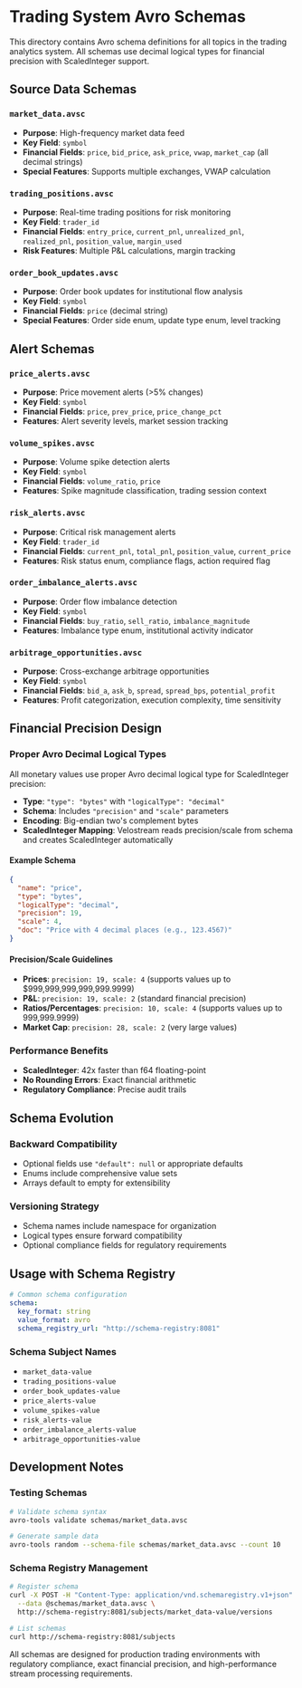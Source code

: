 # Trading System Avro Schemas

This directory contains Avro schema definitions for all topics in the trading analytics system. All schemas use decimal logical types for financial precision with ScaledInteger support.

## Source Data Schemas

### `market_data.avsc`
- **Purpose**: High-frequency market data feed
- **Key Field**: `symbol`
- **Financial Fields**: `price`, `bid_price`, `ask_price`, `vwap`, `market_cap` (all decimal strings)
- **Special Features**: Supports multiple exchanges, VWAP calculation

### `trading_positions.avsc`
- **Purpose**: Real-time trading positions for risk monitoring
- **Key Field**: `trader_id`
- **Financial Fields**: `entry_price`, `current_pnl`, `unrealized_pnl`, `realized_pnl`, `position_value`, `margin_used`
- **Risk Features**: Multiple P&L calculations, margin tracking

### `order_book_updates.avsc`
- **Purpose**: Order book updates for institutional flow analysis
- **Key Field**: `symbol`
- **Financial Fields**: `price` (decimal string)
- **Special Features**: Order side enum, update type enum, level tracking

## Alert Schemas

### `price_alerts.avsc`
- **Purpose**: Price movement alerts (>5% changes)
- **Key Field**: `symbol`
- **Financial Fields**: `price`, `prev_price`, `price_change_pct`
- **Features**: Alert severity levels, market session tracking

### `volume_spikes.avsc`
- **Purpose**: Volume spike detection alerts
- **Key Field**: `symbol`
- **Financial Fields**: `volume_ratio`, `price`
- **Features**: Spike magnitude classification, trading session context

### `risk_alerts.avsc`
- **Purpose**: Critical risk management alerts
- **Key Field**: `trader_id`
- **Financial Fields**: `current_pnl`, `total_pnl`, `position_value`, `current_price`
- **Features**: Risk status enum, compliance flags, action required flag

### `order_imbalance_alerts.avsc`
- **Purpose**: Order flow imbalance detection
- **Key Field**: `symbol`
- **Financial Fields**: `buy_ratio`, `sell_ratio`, `imbalance_magnitude`
- **Features**: Imbalance type enum, institutional activity indicator

### `arbitrage_opportunities.avsc`
- **Purpose**: Cross-exchange arbitrage opportunities
- **Key Field**: `symbol`
- **Financial Fields**: `bid_a`, `ask_b`, `spread`, `spread_bps`, `potential_profit`
- **Features**: Profit categorization, execution complexity, time sensitivity

## Financial Precision Design

### Proper Avro Decimal Logical Types
All monetary values use proper Avro decimal logical type for ScaledInteger precision:
- **Type**: `"type": "bytes"` with `"logicalType": "decimal"`
- **Schema**: Includes `"precision"` and `"scale"` parameters
- **Encoding**: Big-endian two's complement bytes
- **ScaledInteger Mapping**: Velostream reads precision/scale from schema and creates ScaledInteger automatically

#### Example Schema
```json
{
  "name": "price",
  "type": "bytes",
  "logicalType": "decimal",
  "precision": 19,
  "scale": 4,
  "doc": "Price with 4 decimal places (e.g., 123.4567)"
}
```

#### Precision/Scale Guidelines
- **Prices**: `precision: 19, scale: 4` (supports values up to $999,999,999,999,999.9999)
- **P&L**: `precision: 19, scale: 2` (standard financial precision)
- **Ratios/Percentages**: `precision: 10, scale: 4` (supports values up to 999,999.9999)
- **Market Cap**: `precision: 28, scale: 2` (very large values)

### Performance Benefits
- **ScaledInteger**: 42x faster than f64 floating-point
- **No Rounding Errors**: Exact financial arithmetic
- **Regulatory Compliance**: Precise audit trails

## Schema Evolution

### Backward Compatibility
- Optional fields use `"default": null` or appropriate defaults
- Enums include comprehensive value sets
- Arrays default to empty for extensibility

### Versioning Strategy
- Schema names include namespace for organization
- Logical types ensure forward compatibility
- Optional compliance fields for regulatory requirements

## Usage with Schema Registry

```yaml
# Common schema configuration
schema:
  key_format: string
  value_format: avro
  schema_registry_url: "http://schema-registry:8081"
```

### Schema Subject Names
- `market_data-value`
- `trading_positions-value`
- `order_book_updates-value`
- `price_alerts-value`
- `volume_spikes-value`
- `risk_alerts-value`
- `order_imbalance_alerts-value`
- `arbitrage_opportunities-value`

## Development Notes

### Testing Schemas
```bash
# Validate schema syntax
avro-tools validate schemas/market_data.avsc

# Generate sample data
avro-tools random --schema-file schemas/market_data.avsc --count 10
```

### Schema Registry Management
```bash
# Register schema
curl -X POST -H "Content-Type: application/vnd.schemaregistry.v1+json" \
  --data @schemas/market_data.avsc \
  http://schema-registry:8081/subjects/market_data-value/versions

# List schemas
curl http://schema-registry:8081/subjects
```

All schemas are designed for production trading environments with regulatory compliance, exact financial precision, and high-performance stream processing requirements.